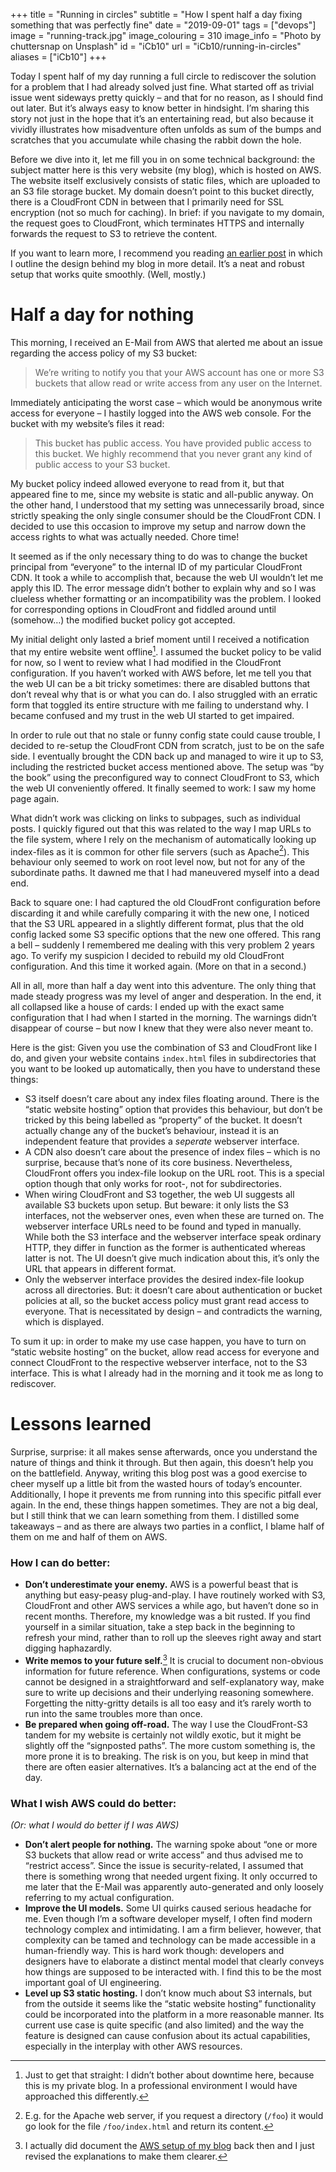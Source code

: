 +++
title = "Running in circles"
subtitle = "How I spent half a day fixing something that was perfectly fine"
date = "2019-09-01"
tags = ["devops"]
image = "running-track.jpg"
image_colouring = 310
image_info = "Photo by chuttersnap on Unsplash"
id = "iCb10"
url = "iCb10/running-in-circles"
aliases = ["iCb10"]
+++

Today I spent half of my day running a full circle to rediscover the solution for a problem that I had already solved just fine. What started off as trivial issue went sideways pretty quickly – and that for no reason, as I should find out later. But it’s always easy to know better in hindsight. I’m sharing this story not just in the hope that it’s an entertaining read, but also because it vividly illustrates how misadventure often unfolds as sum of the bumps and scratches that you accumulate while chasing the rabbit down the hole.

Before we dive into it, let me fill you in on some technical background: the subject matter here is this very website (my blog), which is hosted on AWS. The website itself exclusively consists of static files, which are uploaded to an S3 file storage bucket. My domain doesn’t point to this bucket directly, there is a CloudFront CDN in between that I primarily need for SSL encryption (not so much for caching). In brief: if you navigate to my domain, the request goes to CloudFront, which terminates HTTPS and internally forwards the request to S3 to retrieve the content.

If you want to learn more, I recommend you reading [an earlier post](/e7ywT/deploying-static-website-to-aws) in which I outline the design behind my blog in more detail. It’s a neat and robust setup that works quite smoothly. (Well, mostly.)

# Half a day for nothing

This morning, I received an E-Mail from AWS that alerted me about an issue regarding the access policy of my S3 bucket:

> We’re writing to notify you that your AWS account has one or more S3 buckets that allow read or write access from any user on the Internet.

Immediately anticipating the worst case – which would be anonymous write access for everyone – I hastily logged into the AWS web console. For the bucket with my website’s files it read:

> This bucket has public access. You have provided public access to this bucket. We highly recommend that you never grant any kind of public access to your S3 bucket.

My bucket policy indeed allowed everyone to read from it, but that appeared fine to me, since my website is static and all-public anyway. On the other hand, I understood that my setting was unnecessarily broad, since strictly speaking the only single consumer should be the CloudFront CDN. I decided to use this occasion to improve my setup and narrow down the access rights to what was actually needed. Chore time!

It seemed as if the only necessary thing to do was to change the bucket principal from “everyone” to the internal ID of my particular CloudFront CDN. It took a while to accomplish that, because the web UI wouldn’t let me apply this ID. The error message didn’t bother to explain why and so I was clueless whether formatting or an incompatibility was the problem. I looked for corresponding options in CloudFront and fiddled around until (somehow…) the modified bucket policy got accepted.

My initial delight only lasted a brief moment until I received a notification that my entire website went offline[^1]. I assumed the bucket policy to be valid for now, so I went to review what I had modified in the CloudFront configuration. If you haven’t worked with AWS before, let me tell you that the web UI can be a bit tricky sometimes: there are disabled buttons that don’t reveal why that is or what you can do. I also struggled with an erratic form that toggled its entire structure with me failing to understand why. I became confused and my trust in the web UI started to get impaired.

In order to rule out that no stale or funny config state could cause trouble, I decided to re-setup the CloudFront CDN from scratch, just to be on the safe side. I eventually brought the CDN back up and managed to wire it up to S3, including the restricted bucket access mentioned above. The setup was “by the book” using the preconfigured way to connect CloudFront to S3, which the web UI conveniently offered. It finally seemed to work: I saw my home page again.

What didn’t work was clicking on links to subpages, such as individual posts. I quickly figured out that this was related to the way I map URLs to the file system, where I rely on the mechanism of automatically looking up index-files as it is common for other file servers (such as Apache[^2]). This behaviour only seemed to work on root level now, but not for any of the subordinate paths. It dawned me that I had maneuvered myself into a dead end.

Back to square one: I had captured the old CloudFront configuration before discarding it and while carefully comparing it with the new one, I noticed that the S3 URL appeared in a slightly different format, plus that the old config lacked some S3 specific options that the new one offered. This rang a bell – suddenly I remembered me dealing with this very problem 2 years ago. To verify my suspicion I decided to rebuild my old CloudFront configuration. And this time it worked again. (More on that in a second.)

All in all, more than half a day went into this adventure. The only thing that made steady progress was my level of anger and desperation. In the end, it all collapsed like a house of cards: I ended up with the exact same configuration that I had when I started in the morning. The warnings didn’t disappear of course – but now I knew that they were also never meant to.

Here is the gist: Given you use the combination of S3 and CloudFront like I do, and given your website contains `index.html` files in subdirectories that you want to be looked up automatically, then you have to understand these things:

- S3 itself doesn’t care about any index files floating around. There is the “static website hosting” option that provides this behaviour, but don’t be tricked by this being labelled as “property” of the bucket. It doesn’t actually change any of the bucket’s behaviour, instead it is an independent feature that provides a *seperate* webserver interface.
- A CDN also doesn’t care about the presence of index files – which is no surprise, because that’s none of its core business. Nevertheless, CloudFront offers you index-file lookup on the URL root. This is a special option though that only works for root-, not for subdirectories.
- When wiring CloudFront and S3 together, the web UI suggests all available S3 buckets upon setup. But beware: it only lists the S3 interfaces, not the webserver ones, even when these are turned on. The webserver interface URLs need to be found and typed in manually. While both the S3 interface and the webserver interface speak ordinary HTTP, they differ in function as the former is authenticated whereas latter is not. The UI doesn’t give much indication about this, it’s only the URL that appears in different format.
- Only the webserver interface provides the desired index-file lookup across all directories. But: it doesn’t care about authentication or bucket policies at all, so the bucket access policy must grant read access to everyone. That is necessitated by design – and contradicts the warning, which is displayed.

To sum it up: in order to make my use case happen, you have to turn on “static website hosting” on the bucket, allow read access for everyone and connect CloudFront to the respective webserver interface, not to the S3 interface. This is what I already had in the morning and it took me as long to rediscover.

# Lessons learned

Surprise, surprise: it all makes sense afterwards, once you understand the nature of things and think it through. But then again, this doesn’t help you on the battlefield. Anyway, writing this blog post was a good exercise to cheer myself up a little bit from the wasted hours of today’s encounter. Additionally, I hope it prevents me from running into this specific pitfall ever again. In the end, these things happen sometimes. They are not a big deal, but I still think that we can learn something from them. I distilled some takeaways – and as there are always two parties in a conflict, I blame half of them on me and half of them on AWS.

### How I can do better:

- **Don’t underestimate your enemy.** AWS is a powerful beast that is anything but easy-peasy plug-and-play. I have routinely worked with S3, CloudFront and other AWS services a while ago, but haven’t done so in recent months. Therefore, my knowledge was a bit rusted. If you find yourself in a similar situation, take a step back in the beginning to refresh your mind, rather than to roll up the sleeves right away and start digging haphazardly.
- **Write memos to your future self.**[^3] It is crucial to document non-obvious information for future reference. When configurations, systems or code cannot be designed in a straightforward and self-explanatory way, make sure to write up decisions and their underlying reasoning somewhere. Forgetting the nitty-gritty details is all too easy and it’s rarely worth to run into the same troubles more than once.
- **Be prepared when going off-road.** The way I use the CloudFront-S3 tandem for my website is certainly not wildly exotic, but it might be slightly off the “signposted paths”. The more custom something is, the more prone it is to breaking. The risk is on you, but keep in mind that there are often easier alternatives. It’s a balancing act at the end of the day.

### What I wish AWS could do better:

*(Or: what I would do better if I was AWS)*

- **Don’t alert people for nothing.** The warning spoke about “one or more S3 buckets that allow read or write access” and thus advised me to “restrict access”. Since the issue is security-related, I assumed that there is something wrong that needed urgent fixing. It only occurred to me later that the E-Mail was apparently auto-generated and only loosely referring to my actual configuration.
- **Improve the UI models.** Some UI quirks caused serious headache for me. Even though I’m a software developer myself, I often find modern technology complex and intimidating. I am a firm believer, however, that complexity can be tamed and technology can be made accessible in a human-friendly way. This is hard work though: developers and designers have to elaborate a distinct mental model that clearly conveys how things are supposed to be interacted with. I find this to be the most important goal of UI engineering.
- **Level up S3 static hosting.** I don’t know much about S3 internals, but from the outside it seems like the “static website hosting” functionality could be incorporated into the platform in a more reasonable manner. Its current use case is quite specific (and also limited) and the way the feature is designed can cause confusion about its actual capabilities, especially in the interplay with other AWS resources.


[^1]: Just to get that straight: I didn’t bother about downtime here, because this is my private blog. In a professional environment I would have approached this differently.
[^2]: E.g. for the Apache web server, if you request a directory (`/foo`) it would go look for the file `/foo/index.html` and return its content.
[^3]: I actually did document the [AWS setup of my blog](/e7ywT/deploying-static-website-to-aws) back then and I just revised the explanations to make them clearer.
